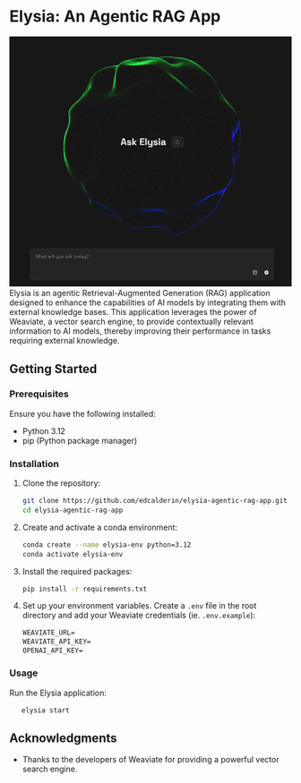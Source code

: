 # Elysia: An Agentic RAG App

![1758556308083](image/elysia.png)
Elysia is an agentic Retrieval-Augmented Generation (RAG) application designed to enhance the capabilities of AI models by integrating them with external knowledge bases. This application leverages the power of Weaviate, a vector search engine, to provide contextually relevant information to AI models, thereby improving their performance in tasks requiring external knowledge.

## Getting Started

### Prerequisites

Ensure you have the following installed:

- Python 3.12
- pip (Python package manager)

### Installation

1. Clone the repository:

   ```bash
   git clone https://github.com/edcalderin/elysia-agentic-rag-app.git
   cd elysia-agentic-rag-app
   ```
2. Create and activate a conda environment:

   ```bash
   conda create --name elysia-env python=3.12
   conda activate elysia-env
   ```
3. Install the required packages:

   ```bash
   pip install -r requirements.txt
   ```
4. Set up your environment variables. Create a `.env` file in the root directory and add your Weaviate credentials (ie. `.env.example`):

   ```
   WEAVIATE_URL=
   WEAVIATE_API_KEY=
   OPENAI_API_KEY=
   ```

### Usage

Run the Elysia application:

```bash
   elysia start
```

## Acknowledgments

- Thanks to the developers of Weaviate for providing a powerful vector search engine.
